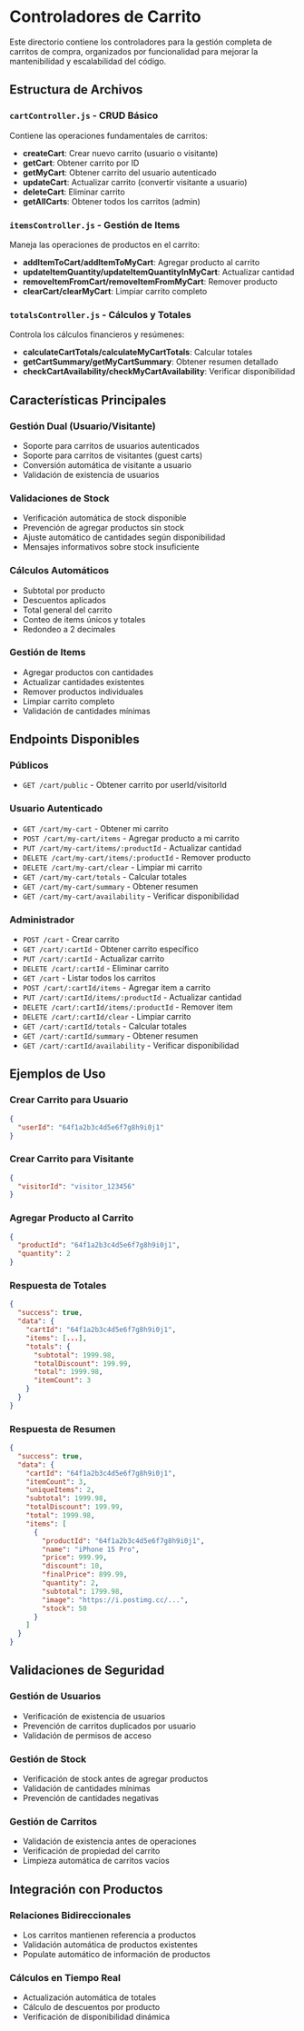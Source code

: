 # Controladores de Carrito

Este directorio contiene los controladores para la gestión completa de carritos de compra, organizados por funcionalidad para mejorar la mantenibilidad y escalabilidad del código.

## Estructura de Archivos

### `cartController.js` - CRUD Básico
Contiene las operaciones fundamentales de carritos:

- **createCart**: Crear nuevo carrito (usuario o visitante)
- **getCart**: Obtener carrito por ID
- **getMyCart**: Obtener carrito del usuario autenticado
- **updateCart**: Actualizar carrito (convertir visitante a usuario)
- **deleteCart**: Eliminar carrito
- **getAllCarts**: Obtener todos los carritos (admin)

### `itemsController.js` - Gestión de Items
Maneja las operaciones de productos en el carrito:

- **addItemToCart/addItemToMyCart**: Agregar producto al carrito
- **updateItemQuantity/updateItemQuantityInMyCart**: Actualizar cantidad
- **removeItemFromCart/removeItemFromMyCart**: Remover producto
- **clearCart/clearMyCart**: Limpiar carrito completo

### `totalsController.js` - Cálculos y Totales
Controla los cálculos financieros y resúmenes:

- **calculateCartTotals/calculateMyCartTotals**: Calcular totales
- **getCartSummary/getMyCartSummary**: Obtener resumen detallado
- **checkCartAvailability/checkMyCartAvailability**: Verificar disponibilidad

## Características Principales

### Gestión Dual (Usuario/Visitante)
- Soporte para carritos de usuarios autenticados
- Soporte para carritos de visitantes (guest carts)
- Conversión automática de visitante a usuario
- Validación de existencia de usuarios

### Validaciones de Stock
- Verificación automática de stock disponible
- Prevención de agregar productos sin stock
- Ajuste automático de cantidades según disponibilidad
- Mensajes informativos sobre stock insuficiente

### Cálculos Automáticos
- Subtotal por producto
- Descuentos aplicados
- Total general del carrito
- Conteo de items únicos y totales
- Redondeo a 2 decimales

### Gestión de Items
- Agregar productos con cantidades
- Actualizar cantidades existentes
- Remover productos individuales
- Limpiar carrito completo
- Validación de cantidades mínimas

## Endpoints Disponibles

### Públicos
- `GET /cart/public` - Obtener carrito por userId/visitorId

### Usuario Autenticado
- `GET /cart/my-cart` - Obtener mi carrito
- `POST /cart/my-cart/items` - Agregar producto a mi carrito
- `PUT /cart/my-cart/items/:productId` - Actualizar cantidad
- `DELETE /cart/my-cart/items/:productId` - Remover producto
- `DELETE /cart/my-cart/clear` - Limpiar mi carrito
- `GET /cart/my-cart/totals` - Calcular totales
- `GET /cart/my-cart/summary` - Obtener resumen
- `GET /cart/my-cart/availability` - Verificar disponibilidad

### Administrador
- `POST /cart` - Crear carrito
- `GET /cart/:cartId` - Obtener carrito específico
- `PUT /cart/:cartId` - Actualizar carrito
- `DELETE /cart/:cartId` - Eliminar carrito
- `GET /cart` - Listar todos los carritos
- `POST /cart/:cartId/items` - Agregar item a carrito
- `PUT /cart/:cartId/items/:productId` - Actualizar cantidad
- `DELETE /cart/:cartId/items/:productId` - Remover item
- `DELETE /cart/:cartId/clear` - Limpiar carrito
- `GET /cart/:cartId/totals` - Calcular totales
- `GET /cart/:cartId/summary` - Obtener resumen
- `GET /cart/:cartId/availability` - Verificar disponibilidad

## Ejemplos de Uso

### Crear Carrito para Usuario
```json
{
  "userId": "64f1a2b3c4d5e6f7g8h9i0j1"
}
```

### Crear Carrito para Visitante
```json
{
  "visitorId": "visitor_123456"
}
```

### Agregar Producto al Carrito
```json
{
  "productId": "64f1a2b3c4d5e6f7g8h9i0j1",
  "quantity": 2
}
```

### Respuesta de Totales
```json
{
  "success": true,
  "data": {
    "cartId": "64f1a2b3c4d5e6f7g8h9i0j1",
    "items": [...],
    "totals": {
      "subtotal": 1999.98,
      "totalDiscount": 199.99,
      "total": 1999.98,
      "itemCount": 3
    }
  }
}
```

### Respuesta de Resumen
```json
{
  "success": true,
  "data": {
    "cartId": "64f1a2b3c4d5e6f7g8h9i0j1",
    "itemCount": 3,
    "uniqueItems": 2,
    "subtotal": 1999.98,
    "totalDiscount": 199.99,
    "total": 1999.98,
    "items": [
      {
        "productId": "64f1a2b3c4d5e6f7g8h9i0j1",
        "name": "iPhone 15 Pro",
        "price": 999.99,
        "discount": 10,
        "finalPrice": 899.99,
        "quantity": 2,
        "subtotal": 1799.98,
        "image": "https://i.postimg.cc/...",
        "stock": 50
      }
    ]
  }
}
```

## Validaciones de Seguridad

### Gestión de Usuarios
- Verificación de existencia de usuarios
- Prevención de carritos duplicados por usuario
- Validación de permisos de acceso

### Gestión de Stock
- Verificación de stock antes de agregar productos
- Validación de cantidades mínimas
- Prevención de cantidades negativas

### Gestión de Carritos
- Validación de existencia antes de operaciones
- Verificación de propiedad del carrito
- Limpieza automática de carritos vacíos

## Integración con Productos

### Relaciones Bidireccionales
- Los carritos mantienen referencia a productos
- Validación automática de productos existentes
- Populate automático de información de productos

### Cálculos en Tiempo Real
- Actualización automática de totales
- Cálculo de descuentos por producto
- Verificación de disponibilidad dinámica 